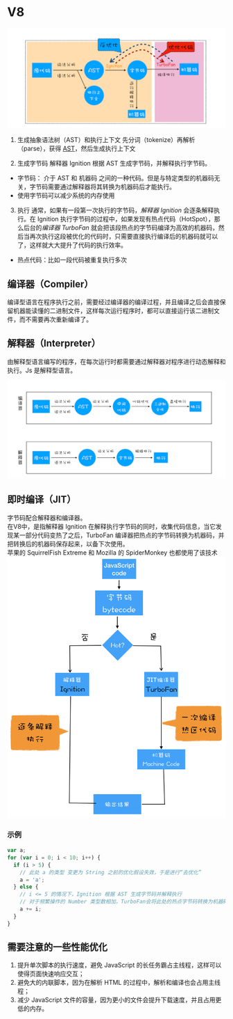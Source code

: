 # V8
![workflow](../image/v8-workflow.png)

1. 生成抽象语法树（AST）和执行上下文
先分词（tokenize）再解析（parse），获得 [AST](http://resources.jointjs.com/demos/javascript-ast)，然后生成执行上下文

2. 生成字节码
解释器 Ignition 根据 AST 生成字节码，并解释执行字节码。
- 字节码： 介于 AST 和 机器码 之间的一种代码。但是与特定类型的机器码无关，字节码需要通过解释器将其转换为机器码后才能执行。
- 使用字节码可以减少系统的内存使用
3. 执行
通常，如果有一段第一次执行的字节码，*解释器 Ignition* 会逐条解释执行。在 Ignition 执行字节码的过程中，如果发现有热点代码（HotSpot），那么后台的*编译器 TurboFan* 就会把该段热点的字节码编译为高效的机器码，然后当再次执行这段被优化的代码时，只需要直接执行编译后的机器码就可以了，这样就大大提升了代码的执行效率。
- 热点代码：比如一段代码被重复执行多次

## 编译器（Compiler）
编译型语言在程序执行之前，需要经过编译器的编译过程，并且编译之后会直接保留机器能读懂的二进制文件，这样每次运行程序时，都可以直接运行该二进制文件，而不需要再次重新编译了。
## 解释器（Interpreter）
由解释型语言编写的程序，在每次运行时都需要通过解释器对程序进行动态解释和执行。Js 是解释型语言。

![compiler/interpreter](../image/compiler-interpreter.png)


## 即时编译（JIT）
字节码配合解释器和编译器。  
在V8中，是指解释器 Ignition 在解释执行字节码的同时，收集代码信息，当它发现某一部分代码变热了之后，TurboFan 编译器把热点的字节码转换为机器码，并把转换后的机器码保存起来，以备下次使用。  
苹果的 SquirrelFish Extreme 和 Mozilla 的 SpiderMonkey 也都使用了该技术  
![JIT](../image/JIT.png)  

### 示例
```js
var a;
for (var i = 0; i < 10; i++) {
  if (i > 5) {
    // 此处 a 的类型 变更为 String 之前的优化假设失效，于是进行“去优化”
    a = 'a';
  } else {
    // i <= 5 的情况下，Ignition 根据 AST 生成字节码并解释执行
    // 对于频繁操作的 Number 类型数相加，TurboFan会将此处的热点字节码转换为机器码并存储
    a += i;
  }
}
```



## 需要注意的一些性能优化

1. 提升单次脚本的执行速度，避免 JavaScript 的长任务霸占主线程，这样可以使得页面快速响应交互；
2. 避免大的内联脚本，因为在解析 HTML 的过程中，解析和编译也会占用主线程；
3. 减少 JavaScript 文件的容量，因为更小的文件会提升下载速度，并且占用更低的内存。
